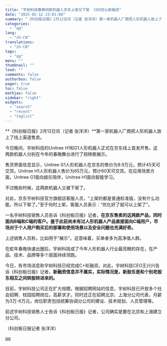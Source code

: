 ```yaml
---
title: "宇树科技春晚同款机器人京东上架又下架  CEO否认新融资"
date: "2025-02-12 23:01:08"
summary: "《科创板日报》2月12日讯（记者 张洋洋）第一家机器人厂商把人形机器人放上了线上渠道售卖。今日晚间，..."
categories:
  - "qq"
lang:
  - "zh-CN"
translations:
  - "zh-CN"
tags:
  - "qq"
menu: ""
thumbnail: ""
lead: ""
comments: false
authorbox: false
pager: true
toc: false
mathjax: false
sidebar: "right"
widgets:
  - "search"
  - "recent"
  - "taglist"
---
```


**《科创板日报》2月12日讯（记者 张洋洋）**第一家机器人厂商把人形机器人放上了线上渠道售卖。

今日晚间，宇树科技的Unitree H1和G1人形机器人正式在京东线上首发开售。这两款机器人分别在今年的春晚舞台进行了扭秧歌展示。

售货界面信息显示，Unitree G1人形机器人在京东的售价为9.9万元，预计45天可交货。Unitree H1人形机器人售价为65万元，预计60天可交货。在应用场景方面，Unitree G1面向娱乐陪伴，Unitree H1面向智能学习。

不过晚些时候，这两款机器人又被下架了。

对此，京东宇树科技官方旗舰店客服人员，“上架的都是普通标准版，没有什么功能，所以下架了。”至于何时上架，客服人员表示：“优化好了就可以上架了”。

一名宇树科技销售人员告诉《科创板日报》记者，**在京东售卖的这两款产品，同时面向B端和C端的客户。鉴于此前尚未有过人形机器人产品直接面向C端用户，市场对于个人用户购买后的部署和使用场景以及安全问题也充满好奇。**

上述销售人员称，比如用于“展示”。这意味着，买单者多为高净值人群。

在蛇年春晚快速出圈后，宇树科技成了今年人形机器人行业最亮眼的存在，在产品、技术、品牌等多个层面持续领跑。

今日，有市场消息称宇树科技已经完成C+轮融资。对此，宇树科技CEO王兴兴告诉《科创板日报》记者，**新融资信息并不属实，实际情况是，新股东是和个别老股东相互之间转股转进来的。**

目前，宇树科技公司正在扩大规模。根据招聘网站的信息，宇树科技已开放多个社会招聘、校园招聘岗位，高薪求才。同时还正在招聘北京、上海分公司代表，月薪为3万-6万元，岗位职责包括统筹协调分公司的建设、技术规划、人员管理等。

前述宇树科技销售人士告诉《科创板日报》记者，公司确实是要在北京和上海建立分公司。

（科创板日报记者 张洋洋）

[qq](https://new.qq.com/rain/a/20250212A09KN400)
